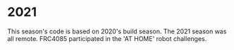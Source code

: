 # 2021

This season's code is based on 2020's build season. The 2021 season was all remote. FRC4085 participated in the 'AT HOME' robot challenges.
